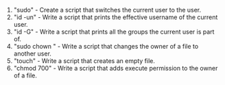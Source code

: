 1. "sudo" - Create a script that switches the current user to the user.
2. "id -un" - Write a script that prints the effective username of the current user.
3. "id -G" - Write a script that prints all the groups the current user is part of.
4. "sudo chown <user> <filename>" - Write a script that changes the owner of a file to another user.
5. "touch" - Write a script that creates an empty file.
6. "chmod 700" - Write a script that adds execute permission to the owner of a file.
